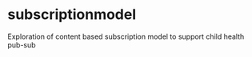 # subscriptionmodel
Exploration of content based subscription model to support child health pub-sub
